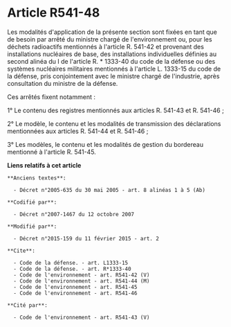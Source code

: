# Article R541-48

Les modalités d'application de la présente section sont fixées en tant que de besoin par arrêté du ministre chargé de
l'environnement ou, pour les déchets radioactifs mentionnés à l'article R. 541-42 et provenant des installations nucléaires
de base, des installations individuelles définies au second alinéa du I de l'article R. * 1333-40 du code de la défense ou
des systèmes nucléaires militaires mentionnés à l'article L. 1333-15 du code de la défense, pris conjointement avec le
ministre chargé de l'industrie, après consultation du ministre de la défense. 

Ces arrêtés fixent notamment : 

1° Le contenu des registres mentionnés aux articles R. 541-43 et R. 541-46 ; 

2° Le modèle, le contenu et les modalités de transmission des déclarations mentionnées aux articles R. 541-44 et R. 541-46 ; 

3° Les modèles, le contenu et les modalités de gestion du bordereau mentionné à l'article R. 541-45.

**Liens relatifs à cet article**

	**Anciens textes**:

	  - Décret n°2005-635 du 30 mai 2005 - art. 8 alinéas 1 à 5 (Ab)

	**Codifié par**:

	  - Décret n°2007-1467 du 12 octobre 2007

	**Modifié par**:

	  - Décret n°2015-159 du 11 février 2015 - art. 2

	**Cite**:

	  - Code de la défense. - art. L1333-15
	  - Code de la défense. - art. R*1333-40
	  - Code de l'environnement - art. R541-42 (V)
	  - Code de l'environnement - art. R541-44 (M)
	  - Code de l'environnement - art. R541-45
	  - Code de l'environnement - art. R541-46

	**Cité par**:

	  - Code de l'environnement - art. R541-43 (V)

